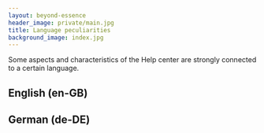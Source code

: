 ```yaml
---
layout: beyond-essence
header_image: private/main.jpg
title: Language peculiarities
background_image: index.jpg
---
```


Some aspects and characteristics of the Help center are strongly connected to a certain language.

## English (en-GB)


## German (de-DE)
